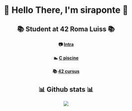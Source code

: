 <h1 align=center> 🐧 Hello There, I'm siraponte 🐧 </h1>

<h2 align=center> 📚 Student at 42 Roma Luiss 📚 </h2>

<h4 align=center>
 
📷 [Intra](https://profile.intra.42.fr/users/cserapon) 
</h4>

<h4 align=center>
 
   🏊 [C piscine](https://github.com/siraponte/piscine_c)
</h4>

<h4 align=center>
 
📚 [42 cursus](https://github.com/siraponte/cursus_42)
</h4>

<h2 align=center> 📊 Github stats 📊 </h2>

<p align=center>
  
<img src="https://github-readme-stats.vercel.app/api?username=siraponte&show_icons=true&theme=dark" />
</p>
